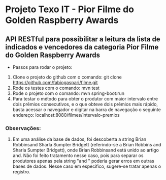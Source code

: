 # Projeto Texo IT - Pior Filme do Golden Raspberry Awards
## API RESTful para possibilitar a leitura da lista de indicados e vencedores da categoria Pior Filme do Golden Raspberry Awards

- Passos para rodar o projeto:
1. Clone o projeto do github com o comando: git clone https://github.com/fabiogaspari/filme.git
2. Rode os testes com o comando: mvn test
3. Rode o projeto com o comando: mvn spring-boot:run
4. Para testar o método para obter o produtor com maior intervalo entre dois prêmios consecutivos, e o que obteve dois prêmios mais rápido, basta acessar o navegador e digitar na barra de navegação o seguinte endereço: localhost:8080/filmes/intervalo-premios

### Observações:
1. Em uma análise da base de dados, foi descoberta a string Brian Robbinsand Sharla Sumpter Bridgett (referindo-se a Brian Robbins and Sharla Sumpter Bridgett), onde Brian Robbinsand está unido ao artigo and. Não foi feito tratamento nesse caso, pois para separar os produtores apenas pela string "and " poderia gerar erros em outras bases de dados. Nesse caso em especifico, sugere-se tratar apenas o registro.
